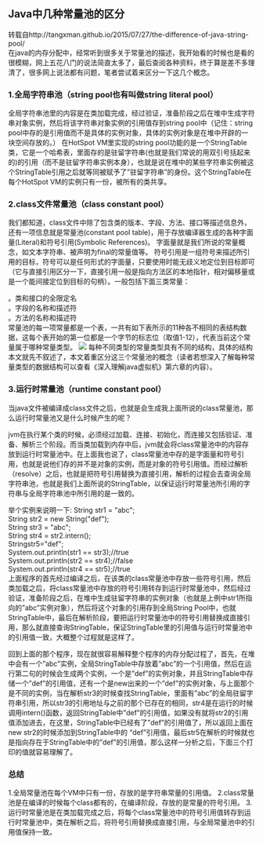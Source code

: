 ## Java中几种常量池的区分

转载自http://tangxman.github.io/2015/07/27/the-difference-of-java-string-pool/  
在java的内存分配中，经常听到很多关于常量池的描述，我开始看的时候也是看的很模糊，网上五花八门的说法简直太多了，最后查阅各种资料，终于算是差不多理清了，很多网上说法都有问题，笔者尝试着来区分一下这几个概念。


### 1.全局字符串池（string pool也有叫做string literal pool）

全局字符串池里的内容是在类加载完成，经过验证，准备阶段之后在堆中生成字符串对象实例，然后将该字符串对象实例的引用值存到string pool中（记住：string pool中存的是引用值而不是具体的实例对象，具体的实例对象是在堆中开辟的一块空间存放的。）
在HotSpot VM里实现的string pool功能的是一个StringTable类，它是一个哈希表，里面存的是驻留字符串(也就是我们常说的用双引号括起来的)的引用（而不是驻留字符串实例本身），也就是说在堆中的某些字符串实例被这个StringTable引用之后就等同被赋予了”驻留字符串”的身份。这个StringTable在每个HotSpot VM的实例只有一份，被所有的类共享。

### 2.class文件常量池（class constant pool）

我们都知道，class文件中除了包含类的版本、字段、方法、接口等描述信息外，还有一项信息就是常量池(constant pool table)，用于存放编译器生成的各种字面量(Literal)和符号引用(Symbolic References)。
字面量就是我们所说的常量概念，如文本字符串、被声明为final的常量值等。
符号引用是一组符号来描述所引用的目标，符号可以是任何形式的字面量，只要使用时能无歧义地定位到目标即可（它与直接引用区分一下，直接引用一般是指向方法区的本地指针，相对偏移量或是一个能间接定位到目标的句柄）。一般包括下面三类常量：

。类和接口的全限定名  
。字段的名称和描述符  
。方法的名称和描述符  
常量池的每一项常量都是一个表，一共有如下表所示的11种各不相同的表结构数据，这每个表开始的第一位都是一个字节的标志位（取值1-12），代表当前这个常量属于哪种常量类型。
![](http://www.h3399.cn/uploads/body/106/65754e976964.png) 
    每种不同类型的常量类型具有不同的结构，具体的结构本文就先不叙述了，本文着重区分这三个常量池的概念（读者若想深入了解每种常量类型的数据结构可以查看《深入理解java虚拟机》第六章的内容）。

### 3.运行时常量池（runtime constant pool）

当java文件被编译成class文件之后，也就是会生成我上面所说的class常量池，那么运行时常量池又是什么时候产生的呢？

jvm在执行某个类的时候，必须经过加载、连接、初始化，而连接又包括验证、准备、解析三个阶段。而当类加载到内存中后，jvm就会将class常量池中的内容存放到运行时常量池中。在上面我也说了，class常量池中存的是字面量和符号引用，也就是说他们存的并不是对象的实例，而是对象的符号引用值。而经过解析（resolve）之后，也就是把符号引用替换为直接引用，解析的过程会去查询全局字符串池，也就是我们上面所说的StringTable，以保证运行时常量池所引用的字符串与全局字符串池中所引用的是一致的。

举个实例来说明一下:
String str1 = "abc";  
String str2 = new String("def");  
String str3 = "abc";  
String str4 = str2.intern();  
Stringstr5="def";  
System.out.println(str1 == str3);//true  
System.out.println(str2 == str4);//false  
System.out.println(str4 == str5);//true  
上面程序的首先经过编译之后，在该类的class常量池中存放一些符号引用，然后类加载之后，将class常量池中存放的符号引用转存到运行时常量池中，然后经过验证，准备阶段之后，在堆中生成驻留字符串的实例对象（也就是上例中str1所指向的”abc”实例对象），然后将这个对象的引用存到全局String Pool中，也就StringTable中，最后在解析阶段，要把运行时常量池中的符号引用替换成直接引用，那么就直接查询StringTable，保证StringTable里的引用值与运行时常量池中的引用值一致，大概整个过程就是这样了。

回到上面的那个程序，现在就很容易解释整个程序的内存分配过程了，首先，在堆中会有一个”abc”实例，全局StringTable中存放着”abc”的一个引用值，然后在运行第二句的时候会生成两个实例，一个是”def”的实例对象，并且StringTable中存储一个”def”的引用值，还有一个是new出来的一个”def”的实例对象，与上面那个是不同的实例，当在解析str3的时候查找StringTable，里面有”abc”的全局驻留字符串引用，所以str3的引用地址与之前的那个已存在的相同，str4是在运行的时候调用intern()函数，返回StringTable中”def”的引用值，如果没有就将str2的引用值添加进去，在这里，StringTable中已经有了”def”的引用值了，所以返回上面在new str2的时候添加到StringTable中的 “def”引用值，最后str5在解析的时候就也是指向存在于StringTable中的”def”的引用值，那么这样一分析之后，下面三个打印的值就容易理解了。
### 总结
1.全局常量池在每个VM中只有一份，存放的是字符串常量的引用值。
2.class常量池是在编译的时候每个class都有的，在编译阶段，存放的是常量的符号引用。
3.运行时常量池是在类加载完成之后，将每个class常量池中的符号引用值转存到运行时常量池中，类在解析之后，将符号引用替换成直接引用，与全局常量池中的引用值保持一致。
